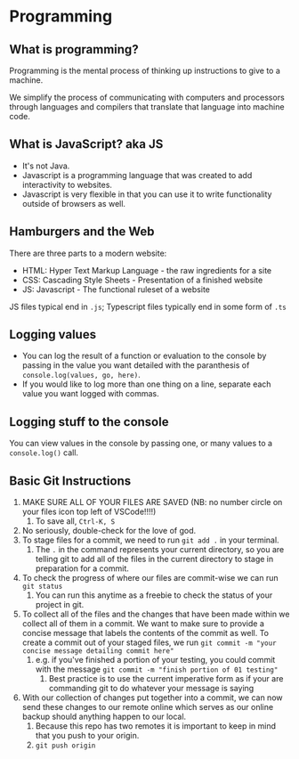 # Programming

## What is programming?

Programming is the mental process of thinking up instructions to give to a machine.

We simplify the process of communicating with computers and processors through languages and compilers that translate that language into machine code.

## What is JavaScript? aka JS

- It's not Java.
- Javascript is a programming language that was created to add interactivity to websites.
- Javascript is very flexible in that you can use it to write functionality outside of browsers as well.

## Hamburgers and the Web

There are three parts to a modern website:

- HTML: Hyper Text Markup Language - the raw ingredients for a site
- CSS: Cascading Style Sheets - Presentation of a finished website
- JS: Javascript - The functional ruleset of a website

JS files typical end in `.js`; Typescript files typically end in some form of `.ts`

## Logging values

- You can log the result of a function or evaluation to the console by passing in the value you want detailed with the paranthesis of `console.log(values, go, here)`. 
- If you would like to log more than one thing on a line, separate each value you want logged with commas. 

## Logging stuff to the console

You can view values in the console by passing one, or many values to a `console.log()` call.

## Basic Git Instructions

1. MAKE SURE ALL OF YOUR FILES ARE SAVED (NB: no number circle on your files icon top left of VSCode!!!!)
   1. To save all, `Ctrl-K, S`
2. No seriously, double-check for the love of god.
3. To stage files for a commit, we need to run `git add .` in your terminal.
   1. The `.` in the command represents your current directory, so you are telling git to add all of the files in the current directory to stage in preparation for a commit.
4. To check the progress of where our files are commit-wise we can run `git status`
   1. You can run this anytime as a freebie to check the status of your project in git.
5. To collect all of the files and the changes that have been made within we collect all of them in a commit. We want to make sure to provide a concise message that labels the contents of the commit as well. To create a commit out of your staged files, we run `git commit -m "your concise message detailing commit here"`
   1. e.g. if you've finished a portion of your testing, you could commit with the message `git commit -m "finish portion of 01 testing"`
      1. Best practice is to use the current imperative form as if your are commanding git to do whatever your message is saying
6. With our collection of changes put together into a commit, we can now send these changes to our remote online which serves as our online backup should anything happen to our local.
   1. Because this repo has two remotes it is important to keep in mind that you push to your origin.
   2. `git push origin`